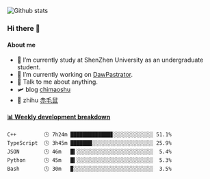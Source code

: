 ![Github stats](https://github-readme-stats.vercel.app/api?username=chimaoshu&show_icons=true&theme=cobalt)

### Hi there 👋

#### About me

- 🏫 I’m currently study at ShenZhen University as an undergraduate student.
- 🔭 I’m currently working on [DawPastrator](https://github.com/DawPastrator/server).
- 💬 Talk to me about anything.
- 🛩️ blog  [chimaoshu](https://www.chimaoshu.top)
- 🎯 zhihu  [赤毛鼠](https://www.zhihu.com/people/chi-mao-shu-53/)

<!-- waka-box start -->
#### <a href="https://gist.github.com/e235103f6d3ace58395a9ff863c34467" target="_blank">📊 Weekly development breakdown</a>
```text
C++         🕓 7h24m █████████████▊░░░░░░░░░░░░░ 51.1%
TypeScript  🕓 3h45m ███████░░░░░░░░░░░░░░░░░░░░ 25.9%
JSON        🕓 46m   █▍░░░░░░░░░░░░░░░░░░░░░░░░░  5.4%
Python      🕓 45m   █▍░░░░░░░░░░░░░░░░░░░░░░░░░  5.3%
Bash        🕓 30m   ▉░░░░░░░░░░░░░░░░░░░░░░░░░░  3.5%
```
<!-- Powered by https://github.com/YouEclipse/waka-box-go . -->
<!-- waka-box end -->
